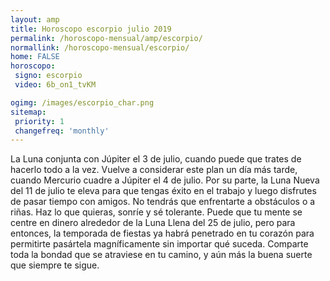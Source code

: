 ```yaml
---
layout: amp
title: Horoscopo escorpio julio 2019 
permalink: /horoscopo-mensual/amp/escorpio/
normallink: /horoscopo-mensual/escorpio/
home: FALSE
horoscopo:
 signo: escorpio
 video: 6b_on1_tvKM

ogimg: /images/escorpio_char.png
sitemap:
 priority: 1
 changefreq: 'monthly'
---
```



La Luna conjunta con Júpiter el 3 de julio, cuando puede que trates de hacerlo todo a la vez. Vuelve a considerar este plan un día más tarde, cuando Mercurio cuadre a Júpiter el 4 de julio. Por su parte, la Luna Nueva del 11 de julio te eleva para que tengas éxito en el trabajo y luego disfrutes de pasar tiempo con amigos. No tendrás que enfrentarte a obstáculos o a riñas. Haz lo que quieras, sonríe y sé tolerante. Puede que tu mente se centre en dinero alrededor de la Luna Llena del 25 de julio, pero para entonces, la temporada de fiestas ya habrá penetrado en tu corazón para permitirte pasártela magníficamente sin importar qué suceda. Comparte toda la bondad que se atraviese en tu camino, y aún más la buena suerte que siempre te sigue.